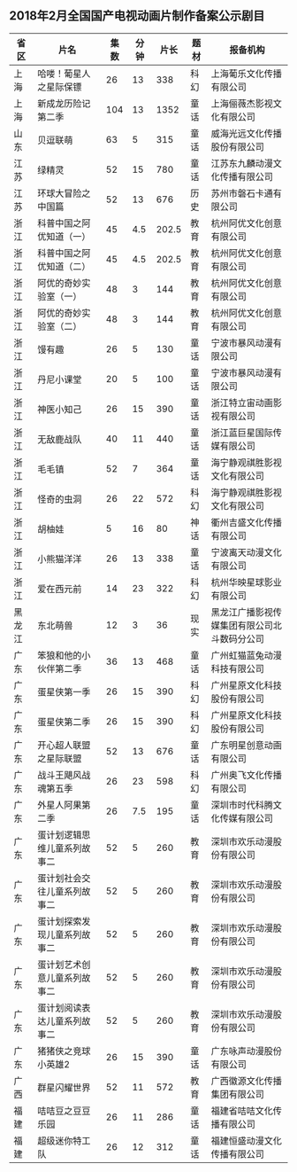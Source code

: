 ## 2018年2月全国国产电视动画片制作备案公示剧目
 省区 | 片名 | 集数 | 分钟 | 片长 | 题材 | 报备机构 
---|---|---|---|---|---|---
 上海 | 哈喽！葡星人之星际保镖 | 26 | 13 | 338 | 科幻 | 上海葡乐文化传播有限公司 
 上海 | 新成龙历险记第二季 | 104 | 13 | 1352 | 童话 | 上海俪薇杰影视文化有限公司 
 山东 | 贝逗联萌 | 63 | 5 | 315 | 童话 | 威海光远文化传播股份有限公司 
 江苏 | 绿精灵 | 52 | 15 | 780 | 童话 | 江苏东九麟动漫文化传播有限公司 
 江苏 | 环球大冒险之中国篇 | 52 | 13 | 676 | 历史 | 苏州市磐石卡通有限公司 
 浙江 | 科普中国之阿优知道（一） | 45 | 4.5 | 202.5 | 教育 | 杭州阿优文化创意有限公司 
 浙江 | 科普中国之阿优知道（二） | 45 | 4.5 | 202.5 | 教育 | 杭州阿优文化创意有限公司 
 浙江 | 阿优的奇妙实验室（一） | 48 | 3 | 144 | 教育 | 杭州阿优文化创意有限公司 
 浙江 | 阿优的奇妙实验室（二） | 48 | 3 | 144 | 教育 | 杭州阿优文化创意有限公司 
 浙江 | 馒有趣 | 26 | 5 | 130 | 童话 | 宁波市暴风动漫有限公司 
 浙江 | 丹尼小课堂 | 20 | 5 | 100 | 童话 | 宁波市暴风动漫有限公司 
 浙江 | 神医小知己 | 26 | 15 | 390 | 童话 | 浙江特立宙动画影视有限公司 
 浙江 | 无敌鹿战队 | 40 | 11 | 440 | 童话 | 浙江蓝巨星国际传媒有限公司 
 浙江 | 毛毛镇 | 52 | 7 | 364 | 童话 | 海宁静观祺胜影视文化有限公司 
 浙江 | 怪奇的虫洞 | 26 | 22 | 572 | 科幻 | 海宁静观祺胜影视文化有限公司 
 浙江 | 胡柚娃 | 5 | 16 | 80 | 神话 | 衢州吉盛文化传播有限公司 
 浙江 | 小熊猫洋洋 | 26 | 13 | 338 | 童话 | 宁波离天动漫文化有限公司 
 浙江 | 爱在西元前 | 14 | 23 | 322 | 科幻 | 杭州华映星球影业有限公司 
 黑龙江 | 东北萌兽 | 12 | 3 | 36 | 现实 | 黑龙江广播影视传媒集团有限公司北斗数码分公司 
 广东 | 笨狼和他的小伙伴第二季 | 36 | 13 | 468 | 童话 | 广州虹猫蓝兔动漫科技有限公司 
 广东 | 蛋星侠第一季 | 26 | 15 | 390 | 科幻 | 广州星原文化科技股份有限公司 
 广东 | 蛋星侠第二季 | 26 | 15 | 390 | 科幻 | 广州星原文化科技股份有限公司 
 广东 | 开心超人联盟之星际联盟 | 52 | 13 | 676 | 童话 | 广东明星创意动画有限公司 
 广东 | 战斗王飓风战魂第五季 | 26 | 23 | 598 | 科幻 | 广州奥飞文化传播有限公司 
 广东 | 外星人阿果第二季 | 26 | 7.5 | 195 | 童话 | 深圳市时代科腾文化传媒有限公司 
 广东 | 蛋计划逻辑思维儿童系列故事二 | 52 | 5 | 260 | 教育 | 深圳市欢乐动漫股份有限公司 
 广东 | 蛋计划社会交往儿童系列故事二 | 52 | 5 | 260 | 教育 | 深圳市欢乐动漫股份有限公司 
 广东 | 蛋计划探索发现儿童系列故事二 | 52 | 5 | 260 | 教育 | 深圳市欢乐动漫股份有限公司 
 广东 | 蛋计划艺术创意儿童系列故事二 | 52 | 5 | 260 | 教育 | 深圳市欢乐动漫股份有限公司 
 广东 | 蛋计划阅读表达儿童系列故事二 | 52 | 5 | 260 | 教育 | 深圳市欢乐动漫股份有限公司 
 广东 | 猪猪侠之竞球小英雄2 | 26 | 15 | 390 | 童话 | 广东咏声动漫股份有限公司 
 广西 | 群星闪耀世界 | 52 | 11 | 572 | 教育 | 广西徽源文化传播集团有限公司 
 福建 | 咭咭豆之豆豆乐园 | 26 | 11 | 286 | 童话 | 福建省咭咭文化传播有限公司 
 福建 | 超级迷你特工队 | 26 | 12 | 312 | 童话 | 福建恒盛动漫文化传播有限公司 